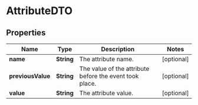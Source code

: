 # AttributeDTO

## Properties
Name | Type | Description | Notes
------------ | ------------- | ------------- | -------------
**name** | **String** | The attribute name. |  [optional]
**previousValue** | **String** | The value of the attribute before the event took place. |  [optional]
**value** | **String** | The attribute value. |  [optional]
